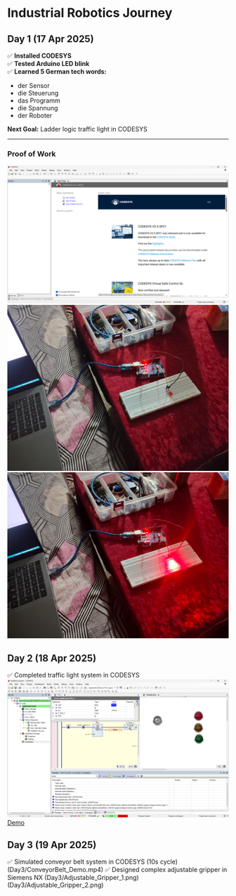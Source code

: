 # Industrial Robotics Journey  
## Day 1 (17 Apr 2025)  

✅ **Installed CODESYS**  
✅ **Tested Arduino LED blink**  
✅ **Learned 5 German tech words:**  
   - der Sensor  
   - die Steuerung  
   - das Programm  
   - die Spannung  
   - der Roboter  

**Next Goal:** Ladder logic traffic light in CODESYS  

---

### Proof of Work  
![CODESYS Installation](day1/CODESYS-Installation.png)  
![Arduino LED OFF](day1/Arduino-Blink-LED-OFF.jpg)  
![Arduino LED ON](day1/Arduino-Blink-LED-ON.jpg) 

## Day 2 (18 Apr 2025)
✅ Completed traffic light system in CODESYS
![Logic](day2/TrafficLight_Logic.png)
[Demo](Tday2/rafficLight_Demo.mp4)

## Day 3 (19 Apr 2025)
✅ Simulated conveyor belt system in CODESYS (10s cycle)
(Day3/ConveyorBelt_Demo.mp4)
✅ Designed complex adjustable gripper in Siemens NX
(Day3/Adjustable_Gripper_1.png)
(Day3/Adjustable_Gripper_2.png)
